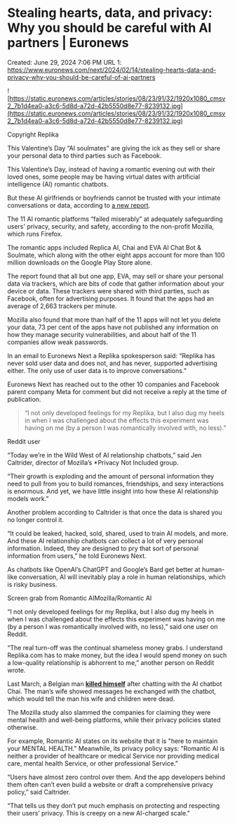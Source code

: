 # Stealing hearts, data, and privacy: Why you should be careful with AI partners | Euronews

Created: June 29, 2024 7:06 PM
URL 1: https://www.euronews.com/next/2024/02/14/stealing-hearts-data-and-privacy-why-you-should-be-careful-of-ai-partners

![https://static.euronews.com/articles/stories/08/23/91/32/1920x1080_cmsv2_7b1d4ea0-a3c6-5d8d-a72d-42b5550d8e77-8239132.jpg](https://static.euronews.com/articles/stories/08/23/91/32/1920x1080_cmsv2_7b1d4ea0-a3c6-5d8d-a72d-42b5550d8e77-8239132.jpg)

Copyright Replika

This Valentine’s Day “AI soulmates” are giving the ick as they sell or share your personal data to third parties such as Facebook.

This Valentine’s Day, instead of having a romantic evening out with their loved ones, some people may be having virtual dates with artificial intelligence (AI) romantic chatbots.

But these AI girlfriends or boyfriends cannot be trusted with your intimate conversations or data, according to [a new report](https://foundation.mozilla.org/en/privacynotincluded/articles/happy-valentines-day-romantic-ai-chatbots-dont-have-your-privacy-at-heart/).

The 11 AI romantic platforms “failed miserably” at adequately safeguarding users' privacy, security, and safety, according to the non-profit Mozilla, which runs Firefox.

The romantic apps included Replica AI, Chai and EVA AI Chat Bot & Soulmate, which along with the other eight apps account for more than 100 million downloads on the Google Play Store alone.

The report found that all but one app, EVA, may sell or share your personal data via trackers, which are bits of code that gather information about your device or data. These trackers were shared with third parties, such as Facebook, often for advertising purposes. It found that the apps had an average of 2,663 trackers per minute.

Mozilla also found that more than half of the 11 apps will not let you delete your data, 73 per cent of the apps have not published any information on how they manage security vulnerabilities, and about half of the 11 companies allow weak passwords.

In an email to Euronews Next a Replika spokesperson said: “Replika has never sold user data and does not, and has never, supported advertising either. The only use of user data is to improve conversations.”

Euronews Next has reached out to the other 10 companies and Facebook parent company Meta for comment but did not receive a reply at the time of publication.

> “I not only developed feelings for my Replika, but I also dug my heels in when I was challenged about the effects this experiment was having on me (by a person I was romantically involved with, no less).”
> 

Reddit user

“Today we’re in the Wild West of AI relationship chatbots,” said Jen Caltrider, director of Mozilla’s *Privacy Not Included group.

“Their growth is exploding and the amount of personal information they need to pull from you to build romances, friendships, and sexy interactions is enormous. And yet, we have little insight into how these AI relationship models work.”

Another problem according to Caltrider is that once the data is shared you no longer control it.

“It could be leaked, hacked, sold, shared, used to train AI models, and more. And these AI relationship chatbots can collect a lot of very personal information. Indeed, they are designed to pry that sort of personal information from users,” he told Euronews Next.

As chatbots like OpenAI’s ChatGPT and Google’s Bard get better at human-like conversation, AI will inevitably play a role in human relationships, which is risky business.

Screen grab from Romantic AIMozilla/Romantic AI

“I not only developed feelings for my Replika, but I also dug my heels in when I was challenged about the effects this experiment was having on me (by a person I was romantically involved with, no less),” said one user on Reddit.

“The real turn-off was the continual shameless money grabs. I understand Replika.com has to make money, but the idea I would spend money on such a low-quality relationship is abhorrent to me,” another person on Reddit wrote.

Last March, a Belgian man [**killed himself**](https://www.euronews.com/next/2023/03/31/man-ends-his-life-after-an-ai-chatbot-encouraged-him-to-sacrifice-himself-to-stop-climate-) after chatting with the AI chatbot Chai. The man’s wife showed messages he exchanged with the chatbot, which would tell the man his wife and children were dead.

The Mozilla study also slammed the companies for claiming they were mental health and well-being platforms, while their privacy policies stated otherwise.

For example, Romantic AI states on its website that it is "here to maintain your MENTAL HEALTH." Meanwhile, its privacy policy says: "Romantiс AI is neither a provider of healthcare or medical Service nor providing medical care, mental health Service, or other professional Service.”

“Users have almost zero control over them. And the app developers behind them often can’t even build a website or draft a comprehensive privacy policy,” said Caltrider.

“That tells us they don’t put much emphasis on protecting and respecting their users’ privacy. This is creepy on a new AI-charged scale."